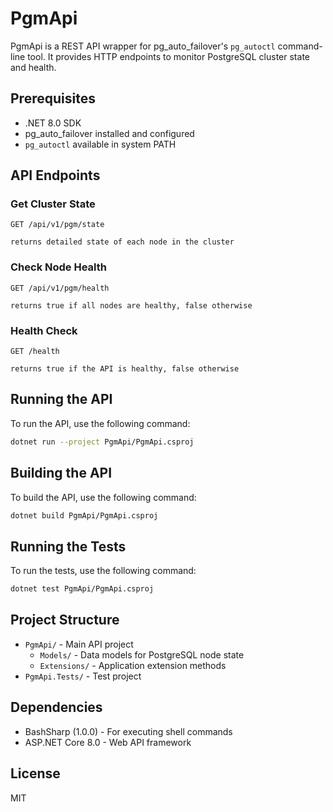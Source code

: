 # PgmApi

PgmApi is a REST API wrapper for pg_auto_failover's `pg_autoctl` command-line tool. It provides HTTP endpoints to monitor PostgreSQL cluster state and health.

## Prerequisites

- .NET 8.0 SDK
- pg_auto_failover installed and configured
- `pg_autoctl` available in system PATH

## API Endpoints

### Get Cluster State
```http
GET /api/v1/pgm/state

returns detailed state of each node in the cluster
```

### Check Node Health
```http
GET /api/v1/pgm/health

returns true if all nodes are healthy, false otherwise
```

### Health Check
```http
GET /health

returns true if the API is healthy, false otherwise
```

## Running the API

To run the API, use the following command:
```bash
dotnet run --project PgmApi/PgmApi.csproj
```

## Building the API

To build the API, use the following command:
```bash
dotnet build PgmApi/PgmApi.csproj
```

## Running the Tests

To run the tests, use the following command:
```bash
dotnet test PgmApi/PgmApi.csproj
```

## Project Structure

- `PgmApi/` - Main API project
  - `Models/` - Data models for PostgreSQL node state
  - `Extensions/` - Application extension methods
- `PgmApi.Tests/` - Test project

## Dependencies

- BashSharp (1.0.0) - For executing shell commands
- ASP.NET Core 8.0 - Web API framework

## License

MIT